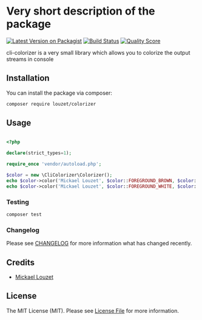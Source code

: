 # Very short description of the package

[![Latest Version on Packagist](https://img.shields.io/packagist/v/louzet/colorizer.svg?style=flat-square)](https://packagist.org/packages/louzet/colorizer)
[![Build Status](https://travis-ci.org/Louzet/cli-colorizer.svg?branch=master)](https://travis-ci.org/Louzet/cli-colorizer)
[![Quality Score](https://scrutinizer-ci.com/g/louzet/cli-colorizer/badges/quality-score.png?b=master)](https://scrutinizer-ci.com/g/louzet/cli-colorizer)


cli-colorizer is a very small library which allows you to colorize the output streams in console
## Installation

You can install the package via composer:

```bash
composer require louzet/colorizer
```

## Usage

``` php

<?php

declare(strict_types=1);

require_once 'vendor/autoload.php';

$color = new \CliColorizer\Colorizer();
echo $color->color('Mickael Louzet', $color::FOREGROUND_BROWN, $color::BACKGROUND_MAGENTA);
echo $color->color('Mickael Louzet', $color::FOREGROUND_WHITE, $color::BACKGROUND_MAGENTA);

```

### Testing

``` bash
composer test
```

### Changelog

Please see [CHANGELOG](CHANGELOG.md) for more information what has changed recently.

## Credits

- [Mickael Louzet](https://github.com/louzet)

## License

The MIT License (MIT). Please see [License File](LICENSE.md) for more information.
